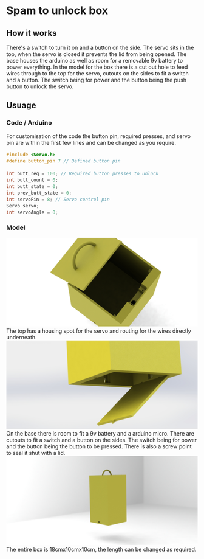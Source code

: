 # Spam to unlock box

## How it works 
There's a switch to turn it on and a button on the side. The servo sits in the top, when the servo is closed it prevents the lid from being opened. 
The base houses the arduino as well as room for a removable 9v battery to power everything. In the model for the box there is a cut out hole to feed wires through to the top for the servo, cutouts on the sides to fit a switch and a button. The switch being for power and the button being the push button to unlock the servo.

## Usuage 
### Code / Arduino
For customisation of the code the button pin, required presses, and servo pin are within the first few lines and can be changed as you require.   
```cpp
#include <Servo.h>
#define button_pin 7 // Defined button pin

int butt_req = 100; // Required button presses to unlock
int butt_count = 0;
int butt_state = 0;
int prev_butt_state = 0;
int servoPin = 8; // Servo control pin
Servo servo;  
int servoAngle = 0;
```

### Model
![Box Open](Images/preview.JPG)
The top has a housing spot for the servo and routing for the wires directly underneath.  
![Box Open](Images/preview1.JPG)
On the base there is room to fit a 9v battery and a arduino micro. There are cutouts to fit a switch and a button on the sides. The switch being for power and the button being the button to be pressed. 
There is also a screw point to seal it shut with a lid.
![Box Open](Images/preview2.JPG)
The entire box is 18cmx10cmx10cm, the length can be changed as required.
